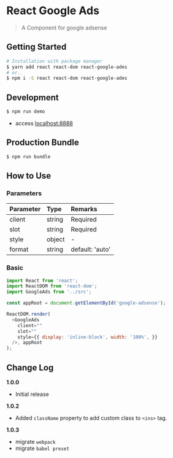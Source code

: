 # React Google Ads
> A Component for google adsense

## Getting Started
```sh
# Installation with package manager
$ yarn add react react-dom react-google-ades
# or..
$ npm i -S react react-dom react-google-ades
```

## Development
```sh
$ npm run demo
```
- access [localhost:8888](http://localhost:8888)

## Production Bundle
```sh
$ npm run bundle
```

## How to Use
### Parameters
| Parameter | Type   | Remarks         |
|:----------|:-------|:----------------|
| client    | string | Required        |
| slot      | string | Required        |
| style     | object | -               |
| format    | string | default: 'auto' |

### Basic
```js
import React from 'react';
import ReactDOM from 'react-dom';
import GoogleAds from '../src';

const appRoot = document.getElementById('google-adsense');

ReactDOM.render(
  <GoogleAds
    client=""
    slot=""
    style={{ display: 'inline-block', width: '100%', }}
  />, appRoot
);
```

## Change Log
__1.0.0__
- Initial release

__1.0.2__
- Added `className` property to add custom class to `<ins>` tag.

__1.0.3__
- migrate `webpack`
- migrate `babel preset`
